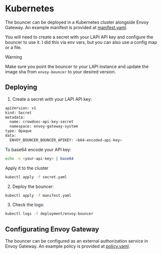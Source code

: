 # Kubernetes

The bouncer can be deployed in a Kubernetes cluster alongside Envoy Gateway. An example manifest is provided at [manifest.yaml](manifest.yaml).

You will need to create a secret with your LAPI API key and configure the bouncer to use it. I did this via env vars, but you can also use a config map or a file.

> [!WARNING]
> Make sure you point the bouncer to your LAPI instance and update the image sha from `envoy-bouncer` to your desired version.

## Deploying
1. Create a secret with your LAPI API key:
```bash
apiVersion: v1
kind: Secret
metadata:
  name: crowdsec-api-key-secret
  namespace: envoy-gateway-system
type: Opaque
data:
  ENVOY_BOUNCER_BOUNCER_APIKEY: <b64-encoded-api-key>
```

To base64 encode your API key:
```bash
echo -n <your-api-key> | base64
```

Apply it to the cluster
```bash
kubectl apply -f secret.yaml
```

2. Deploy the bouncer:
```bash
kubectl apply -f manifest.yaml
```

3. Check the logs:
```bash
kubectl logs -f deployment/envoy-bouncer
```

## Configurating Envoy Gateway

The bouncer can be configured as an external authorization service in Envoy Gateway. An example policy is provided at [policy.yaml](policy.yaml).